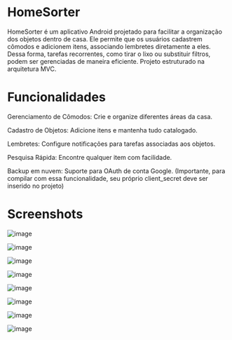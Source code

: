 # HomeSorter

HomeSorter é um aplicativo Android projetado para facilitar a organização dos objetos dentro de casa. Ele permite que os usuários cadastrem cômodos e adicionem itens, associando lembretes diretamente a eles. Dessa forma, tarefas recorrentes, como tirar o lixo ou substituir filtros, podem ser gerenciadas de maneira eficiente. Projeto estruturado na arquitetura MVC.

# Funcionalidades
Gerenciamento de Cômodos: Crie e organize diferentes áreas da casa.

Cadastro de Objetos: Adicione itens e mantenha tudo catalogado.

Lembretes: Configure notificações para tarefas associadas aos objetos.

Pesquisa Rápida: Encontre qualquer item com facilidade.

Backup em nuvem: Suporte para OAuth de conta Google. (Importante, para compilar com essa funcionalidade, seu próprio client_secret deve ser inserido no projeto)

# Screenshots
![image](https://github.com/user-attachments/assets/12ceda66-a193-4252-852c-6eb01f784ba0)

![image](https://github.com/user-attachments/assets/b4eaaee2-4144-41ae-aabf-5e53c8995319)

![image](https://github.com/user-attachments/assets/78ae3c05-232a-4c7f-9926-506053a109c2)

![image](https://github.com/user-attachments/assets/e507e4f9-a9e2-4e6a-b395-77f394fe8661)

![image](https://github.com/user-attachments/assets/1907adeb-7f86-4c00-961b-e93245191f44)

![image](https://github.com/user-attachments/assets/a373fb47-e3fb-4faa-8f8a-f00dfc0d61eb)

![image](https://github.com/user-attachments/assets/5ad0fd77-6bf2-492a-a887-2dbe98c42016)

![image](https://github.com/user-attachments/assets/3dca79c2-67e9-4025-99c2-a43d62759cfa)
